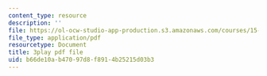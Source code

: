 ```yaml
---
content_type: resource
description: ''
file: https://ol-ocw-studio-app-production.s3.amazonaws.com/courses/15-071-the-analytics-edge-spring-2017/b66de10ab47097d8f8914b25215d03b3_cT3KA-QLEI0.pdf
file_type: application/pdf
resourcetype: Document
title: 3play pdf file
uid: b66de10a-b470-97d8-f891-4b25215d03b3
---
```

